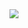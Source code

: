 <img src="https://cdn.jsdelivr.net/gh/devicons/devicon@latest/icons/postcss/postcss-original.svg" />
